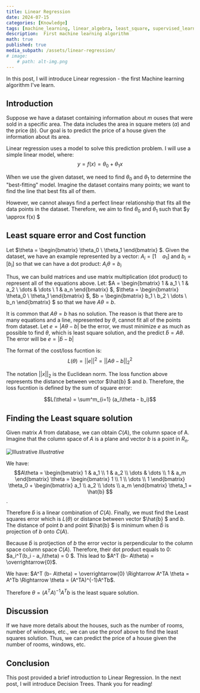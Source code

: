 ```yaml
---
title: Linear Regression
date: 2024-07-15
categories: [Knowledge]
tags: [machine_learning, linear_algebra, least_square, supervised_learning]
description:  First machine learning algorithm
math: true
published: true
media_subpath: /assets/linear-regression/
# image:
    # path: alt-img.png
---
```


In this post, I will introduce Linear regression - the first Machine learning algorithm I've learn.

## Introduction
Suppose we have a dataset containing information about $m$ ouses that were sold in a specific area. The data includes the area in square meters ($a$) and the price ($b$). Our goal is to predict the price of a house given the information about its area.

Linear regression uses a model to solve this prediction problem. I will use a simple linear model, where:
$$y = f(x) =  \theta_0 + \theta_1 x$$

When we use the given dataset, we need to find $\theta_0$ and $\theta_1$ to determine the "best-fitting" model. Imagine the dataset contains many points; we want to find the line that best fits all of them.

However, we cannot always find a perfect linear relationship that fits all the data points in the dataset. Therefore, we aim to find $\theta_0$ and $\theta_1$ such that $y \approx f(x) $

## Least square error and Cost function
Let $\theta = \begin{bmatrix} \theta_0 \\ \theta_1 \end{bmatrix} $.
Given the dataset, we have an example represented by a vector: $A_i = [1\quad a_1]$ and $b_i = [b_i]$
so that we can have a dot product: $A_i \theta = b_i$

Thus, we can build matrices and use matrix multiplication (dot product) to represent all of the equations above. Let:
$A = 
\begin{bmatrix} 
1 & a_1 \\
1 & a_2 \\
\dots & \dots \\
1 & a_n
\end{bmatrix} $, 
$\theta = \begin{bmatrix} \theta_0 \\ \theta_1 \end{bmatrix} $,
$b = 
\begin{bmatrix} 
b_1 \\
b_2 \\
\dots \\
b_n
\end{bmatrix} $ so that we have $A \theta = b$.

It is common that  $A \theta = b$ has no solution. The reason is that there are to many equations and a line,  represented by $\theta$, cannot fit all of the points from dataset. Let $e = |A \theta - b|$ be the error, we must minimize $e$ as much as possible to find $\theta$, which is least square solution, and the predict $\hat{b} = A\theta$. The error will be $e = |\hat{b} - b|$

The format of the cost/loss fucntion is:
$$L(\theta) = ||e||^2  = ||A\theta-b||^2_2$$

The notation $||x||_2$ is the Euclidean norm. The loss function above represents the distance between vector $\hat{b} $ and $b$. Therefore, the loss fucntion is defined by the sum of square error:

$$L(\theta) = \sum^m_{i=1} (a_i\theta - b_i)$$

## Finding the Least square solution
Given matrix $A$ from database, we can obtain $C(A)$, the column space of A. Imagine that the column space of $A$ is a plane and vector $b$ is a point in $R_n$.

![Illustrative](1.png)
_Illustrative_

We have:
$$A\theta = 
\begin{bmatrix} 1 & a_1 \\ 1 & a_2 \\ \dots & \dots \\ 1 & a_m \end{bmatrix} \theta =
\begin{bmatrix} 1 \\ 1 \\ \dots \\ 1 \end{bmatrix} \theta_0 + \begin{bmatrix} a_1 \\ a_2 \\ \dots \\ a_m \end{bmatrix} \theta_1 = \hat{b}
$$.

Therefore $\hat{b}$ is a linear combination of $C(A)$. Finally, we must find the Least squares error which is $L(\theta)$ or distance between vector $\hat{b} $ and $b$. The distance of point $b$ and point $\hat{b} $ is minimum when $\hat{b}$ is projection of $b$ onto $C(A)$.

Because $\hat{b}$ is protjection of $b$ the error vector is perpendicular to the column space column space $C(A)$. Therefore, their dot product equals to $0$: $a_i^T(b_i - a_i\theta) = 0 $. This lead to $A^T (b- A\theta) = \overrightarrow{0}$.

We have:
$A^T (b- A\theta) = \overrightarrow{0} \Rightarrow A^TA \theta = A^Tb \Rightarrow \theta = (A^TA)^{-1}A^Tb$.

Therefore $\theta = (A^TA)^{-1}A^Tb$ is the least square solution.

## Discussion
If we have more details about the houses, such as the number of rooms, number of windows, etc., we can use the proof above to find the least squares solution. Thus, we can predict the price of a house given the number of rooms, windows, etc.

## Conclusion
This post provided a brief introduction to Linear Regression. In the next post, I will introduce Decision Trees.
Thank you for reading!